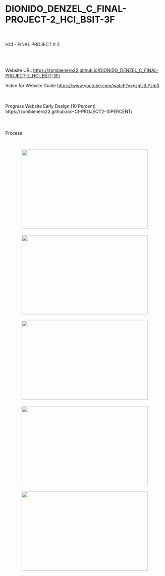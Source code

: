 # DIONIDO_DENZEL_C_FINAL-PROJECT-2_HCI_BSIT-3F
<br>
<br>
HCI - FINAL PROJECT # 2
<br>
<br>
<br>
<br>

Website URL
https://zombienero22.github.io/DIONIDO_DENZEL_C_FINAL-PROJECT-2_HCI_BSIT-3F/


Video for Website Guide
https://www.youtube.com/watch?v=yzgUtLYzip0

<br>
<br>
Progress
Website Early Design (10 Percent)
https://zombienero22.github.io/HCI-PROJECT2-10PERCENT/
<br>
<br>
<br>
<br>
Process
<div align="center">  
<br>
<br>
<img style="margin: 10px" src="https://i.postimg.cc/nzFDFrFK/Screenshot-1046.png" width="400" height="250" />  
<img style="margin: 10px" src="https://i.postimg.cc/pXzzJg6F/Screenshot-1048.png" width="400" height="250" />  
<img style="margin: 10px" src="https://i.postimg.cc/nh5xVPn3/Screenshot-1050.png" width="400" height="250" />  
<img style="margin: 10px" src="https://i.postimg.cc/sft0XCWQ/Screenshot-1053.png" width="400" height="250" />  
<img style="margin: 10px" src="https://i.postimg.cc/qqnwngKt/Screenshot-1054.png" width="400" height="250" />  
<br>
<br>
</div>  

